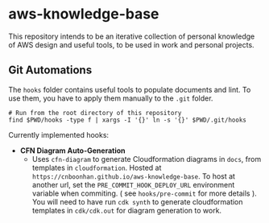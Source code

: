 # aws-knowledge-base

This repository intends to be an iterative collection of personal knowledge of AWS design and useful tools, to be used in work and personal projects.

## Git Automations
The `hooks` folder contains useful tools to populate documents and lint. To use them, you have to apply them manually to the `.git` folder.
```
# Run from the root directory of this repository
find $PWD/hooks -type f | xargs -I '{}' ln -s '{}' $PWD/.git/hooks
```

Currently implemented hooks:
* **CFN Diagram Auto-Generation**
    * Uses `cfn-diagram` to generate Cloudformation diagrams in `docs`, from templates in `cloudformation`. Hosted at `https://cnboonhan.github.io/aws-knowledge-base`. To host at another url, set the `PRE_COMMIT_HOOK_DEPLOY_URL` environment variable when commiting. ( see `hooks/pre-commit` for more details ). You will need to have run `cdk synth` to generate cloudformation templates in `cdk/cdk.out` for diagram generation to work.
